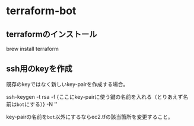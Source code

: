 # terraform-bot

## terraformのインストール
brew install terraform

## ssh用のkeyを作成
既存のkeyではなく新しいkey-pairを作成する場合。

ssh-keygen -t rsa -f {ここにkey-pairに使う鍵の名前を入れる（とりあえず名前は`bot`にする）} -N ''

key-pairの名前を`bot`以外にするならec2.tfの該当箇所を変更すること。